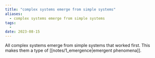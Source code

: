 ```yaml
---
title: "complex systems emerge from simple systems"
aliases:
  - complex systems emerge from simple systems
tags:
  - 
date: 2023-08-15
---
```


All complex systems emerge from simple systems that worked first. This makes them a type of [[notes/1_emergence|emergent phenomena]]. 